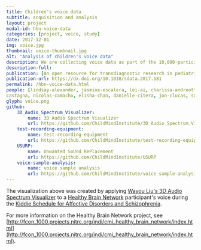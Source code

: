 ```yaml
---
title: Children's voice data
subtitle: acquisition and analysis
layout: project
modal-id: hbn-voice-data
categories: [project, voice, study]
date: 2017-12-01
img: voice.jpg
thumbnail: voice-thumbnail.jpg
alt: "Analysis of children's voice data"
description: We are collecting voice data as part of the 10,000-participant Healthy Brain Network project, during vocal responses to tests and interviews, as well as free-form narratives after watching movies in an MRI scanner.
description-full:
publication: [An open resource for transdiagnostic research in pediatric mental health and learning disorders]
publication-url: https://dx.doi.org/10.1038/sdata.2017.181
permalink: /hbn-voice-data.html
people: [lindsay-alexander, jasmine-escalera, lei-ai, charissa-andreotti, karina-febre, alex-mangone, natan-vegapotler, nicolas-langer, alexis-alexander, meagan-kovacs, shannon-litke, bridget-ohagan, jennifer-andersen, batya-bronstein, anastasia-bui, marijayne-bushey, henry-butler, victoria
castagna, nicolas-camacho, elisha-chan, danielle-citera, jon-clucas, samantha-cohen, sarah-dufek, megan-eaves, brian-fradera, judith-gardner, natalie-grantvillegas, gabriella-green, camille-gregory, emily-hart, megan-horton, shana-harris, catherine-lord, danielle-kahn, katherine-kabotyanski, bernard-karmel, simon-kelly, kayla-kleinman, bonhwang-koo, eliza-kramer, elizabeth-lennon, ginny-mantello, amy-margolis, kathleen-merikangas, judith-milham, giuseppe-minniti, rebecca-neuhaus, alexandra-nussbaum, yael-osman, lucas-parra, ken-pugh, amy-racanello, anita-restrepo, tian-saltzman, batya-septimus, russ-tobe, rachel-waltz, anna-williams, anna-yeo, xavier-castellanos, arno-klein, tomas-paus, bennett-leventhal, cameron-craddock, harold-koplewicz, mike-milham]
glyph: voice.png
github:
    3D_Audio_Spectrum_Visualizer:
        name: 3D Audio Spectrum Visualizer
        url: https://github.com/ChildMindInstitute/3D_Audio_Spectrum_Visualizer
    test-recording-equipment:
        name: test-recording-equipment
        url: https://github.com/ChildMindInstitute/test-recording-equipment
    USURP:
        name: Unwanted SoUnd RePlacement
        url: https://github.com/ChildMindInstitute/USURP
    voice-sample-analysis:
        name: voice sample analysis
        url: https://github.com/ChildMindInstitute/voice-sample-analysis
---
```

The visualization above was created by applying <a href="https://github.com/wayou/3D_Audio_Spectrum_VIsualizer" target="_blank">Wayou Liu's 3D Audio Spectrum Visualizer</a> to a <a href="http://fcon_1000.projects.nitrc.org/indi/cmi_healthy_brain_network/index.html">Healthy Brain Network</a> participant's voice during the <a href="http://fcon_1000.projects.nitrc.org/indi/cmi_healthy_brain_network/assessments/k-sads.html">Kiddie Schedule for Affective Disorders and Schizophrenia</a>.

For more information on the Healthy Brain Network project,
see [http://fcon_1000.projects.nitrc.org/indi/cmi_healthy_brain_network/index.html](http://fcon_1000.projects.nitrc.org/indi/cmi_healthy_brain_network/index.html).

